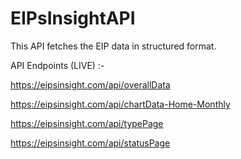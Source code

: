 # EIPsInsightAPI

This API fetches the EIP data in structured format.

API Endpoints (LIVE) :-

https://eipsinsight.com/api/overallData

https://eipsinsight.com/api/chartData-Home-Monthly

https://eipsinsight.com/api/typePage

https://eipsinsight.com/api/statusPage
